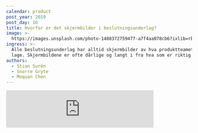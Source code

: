 ```yaml
---
calendar: product
post_year: 2019
post_day: 16
title: Hvorfor er det skjermbilder i beslutningsunderlag?
image: >-
  https://images.unsplash.com/photo-1488372759477-a7f4aa078cb6?ixlib=rb-1.2.1&q=85&fm=jpg&crop=entropy&cs=srgb
ingress: >-
  Alle beslutningsunderlag har alltid skjermbilder av hva produktteamet skal
  lage. Skjermbildene er ofte dårlige og langt i fra hva som er riktig å lage.
authors:
  - Stian Surén
  - Snorre Gryte
  - Moquan Chen
---
```



<iframe src="https://anchor.fm/kaffeprathosbekk/embed" height="102px" width="400px" frameborder="0" scrolling="no"></iframe>
